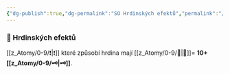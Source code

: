 ```yaml
---
{"dg-publish":true,"dg-permalink":"SO Hrdinských efektů","permalink":"/SO Hrdinských efektů/"}
---
```


### 📶 Hrdinských efektů
[[z_Atomy/0-9/❗\|❗]] které způsobí hrdina mají [[z_Atomy/0-9/📶\|📶]]= **10+[[z_Atomy/0-9/🗝\|🗝]]**.